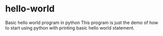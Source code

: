 # hello-world
Basic hello world program in python
This program is just the demo of how to start using python with printing basic hello world statement.
